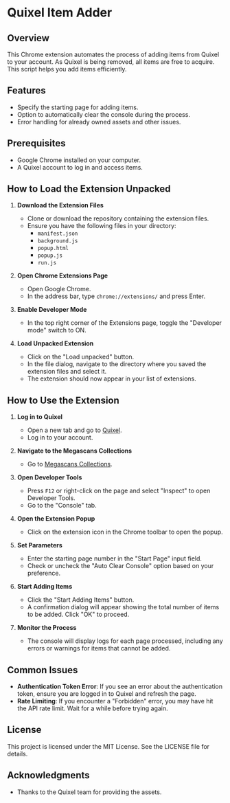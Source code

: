# Quixel Item Adder

## Overview
This Chrome extension automates the process of adding items from Quixel to your account. As Quixel is being removed, all items are free to acquire. This script helps you add items efficiently.

## Features
- Specify the starting page for adding items.
- Option to automatically clear the console during the process.
- Error handling for already owned assets and other issues.

## Prerequisites
- Google Chrome installed on your computer.
- A Quixel account to log in and access items.

## How to Load the Extension Unpacked

1. **Download the Extension Files**
   - Clone or download the repository containing the extension files.
   - Ensure you have the following files in your directory:
     - `manifest.json`
     - `background.js`
     - `popup.html`
     - `popup.js`
     - `run.js`

2. **Open Chrome Extensions Page**
   - Open Google Chrome.
   - In the address bar, type `chrome://extensions/` and press Enter.

3. **Enable Developer Mode**
   - In the top right corner of the Extensions page, toggle the "Developer mode" switch to ON.

4. **Load Unpacked Extension**
   - Click on the "Load unpacked" button.
   - In the file dialog, navigate to the directory where you saved the extension files and select it.
   - The extension should now appear in your list of extensions.

## How to Use the Extension

1. **Log in to Quixel**
   - Open a new tab and go to [Quixel](https://quixel.com).
   - Log in to your account.

2. **Navigate to the Megascans Collections**
   - Go to [Megascans Collections](https://quixel.com/megascans/collections).

3. **Open Developer Tools**
   - Press `F12` or right-click on the page and select "Inspect" to open Developer Tools.
   - Go to the "Console" tab.

4. **Open the Extension Popup**
   - Click on the extension icon in the Chrome toolbar to open the popup.

5. **Set Parameters**
   - Enter the starting page number in the "Start Page" input field.
   - Check or uncheck the "Auto Clear Console" option based on your preference.

6. **Start Adding Items**
   - Click the "Start Adding Items" button.
   - A confirmation dialog will appear showing the total number of items to be added. Click "OK" to proceed.

7. **Monitor the Process**
   - The console will display logs for each page processed, including any errors or warnings for items that cannot be added.

## Common Issues
- **Authentication Token Error**: If you see an error about the authentication token, ensure you are logged in to Quixel and refresh the page.
- **Rate Limiting**: If you encounter a "Forbidden" error, you may have hit the API rate limit. Wait for a while before trying again.

## License
This project is licensed under the MIT License. See the LICENSE file for details.

## Acknowledgments
- Thanks to the Quixel team for providing the assets.